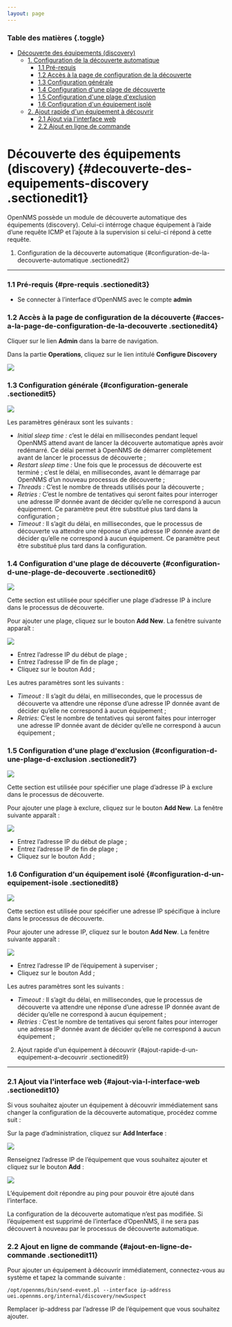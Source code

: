 ```yaml
---
layout: page
---
```


### Table des matières {.toggle}

-   [Découverte des équipements
    (discovery)](discovery.html#decouverte-des-equipements-discovery)
    -   [1. Configuration de la découverte
        automatique](discovery.html#configuration-de-la-decouverte-automatique)
        -   [1.1 Pré-requis](discovery.html#pre-requis)
        -   [1.2 Accès à la page de configuration de la
            découverte](discovery.html#acces-a-la-page-de-configuration-de-la-decouverte)
        -   [1.3 Configuration
            générale](discovery.html#configuration-generale)
        -   [1.4 Configuration d'une plage de
            découverte](discovery.html#configuration-d-une-plage-de-decouverte)
        -   [1.5 Configuration d'une plage
            d'exclusion](discovery.html#configuration-d-une-plage-d-exclusion)
        -   [1.6 Configuration d'un équipement
            isolé](discovery.html#configuration-d-un-equipement-isole)
    -   [2. Ajout rapide d'un équipement à
        découvrir](discovery.html#ajout-rapide-d-un-equipement-a-decouvrir)
        -   [2.1 Ajout via l'interface
            web](discovery.html#ajout-via-l-interface-web)
        -   [2.2 Ajout en ligne de
            commande](discovery.html#ajout-en-ligne-de-commande)

Découverte des équipements (discovery) {#decouverte-des-equipements-discovery .sectionedit1}
======================================

OpenNMS possède un module de découverte automatique des équipements
(discovery). Celui-ci intérroge chaque équipement à l’aide d’une requête
ICMP et l’ajoute à la supervision si celui-ci répond à cette requête.

1. Configuration de la découverte automatique {#configuration-de-la-decouverte-automatique .sectionedit2}
---------------------------------------------

### 1.1 Pré-requis {#pre-requis .sectionedit3}

-   Se connecter à l’interface d’OpenNMS avec le compte **admin**

### 1.2 Accès à la page de configuration de la découverte {#acces-a-la-page-de-configuration-de-la-decouverte .sectionedit4}

Cliquer sur le lien **Admin** dans la barre de navigation.

Dans la partie **Operations**, cliquez sur le lien intitulé **Configure
Discovery**

[![](../../../assets/media/supervision/opennms/discovery-01.png)](../../../_detail/supervision/opennms/discovery-01.png@id=opennms%253Adiscovery.html "supervision:opennms:discovery-01.png")

### 1.3 Configuration générale {#configuration-generale .sectionedit5}

[![](../../../assets/media/supervision/opennms/discovery-02.png@w=700)](../../../_detail/supervision/opennms/discovery-02.png@id=opennms%253Adiscovery.html "supervision:opennms:discovery-02.png")

Les paramètres généraux sont les suivants :

-   *Initial sleep time :* c’est le délai en millisecondes pendant
    lequel OpenNMS attend avant de lancer la découverte automatique
    après avoir redémarré. Ce délai permet à OpenNMS de démarrer
    complètement avant de lancer le processus de découverte ;
-   *Restart sleep time :* Une fois que le processus de découverte est
    terminé ; c’est le délai, en millisecondes, avant le démarrage par
    OpenNMS d’un nouveau processus de découverte ;
-   *Threads :* C’est le nombre de threads utilisés pour la découverte ;
-   *Retries :* C’est le nombre de tentatives qui seront faites pour
    interroger une adresse IP donnée avant de décider qu’elle ne
    correspond à aucun équipement. Ce paramètre peut être substitué plus
    tard dans la configuration ;
-   *Timeout :* Il s’agit du délai, en millisecondes, que le processus
    de découverte va attendre une réponse d’une adresse IP donnée avant
    de décider qu’elle ne correspond à aucun équipement. Ce paramètre
    peut être substitué plus tard dans la configuration.

### 1.4 Configuration d'une plage de découverte {#configuration-d-une-plage-de-decouverte .sectionedit6}

[![](../../../assets/media/supervision/opennms/discovery-03.png@w=700)](../../../_detail/supervision/opennms/discovery-03.png@id=opennms%253Adiscovery.html "supervision:opennms:discovery-03.png")

Cette section est utilisée pour spécifier une plage d’adresse IP à
inclure dans le processus de découverte.

Pour ajouter une plage, cliquez sur le bouton **Add New**. La fenêtre
suivante apparaît :

[![](../../../assets/media/supervision/opennms/discovery-04.png)](../../../_detail/supervision/opennms/discovery-04.png@id=opennms%253Adiscovery.html "supervision:opennms:discovery-04.png")

-   Entrez l’adresse IP du début de plage ;
-   Entrez l’adresse IP de fin de plage ;
-   Cliquez sur le bouton Add ;

Les autres paramètres sont les suivants :

-   *Timeout :* Il s’agit du délai, en millisecondes, que le processus
    de découverte va attendre une réponse d’une adresse IP donnée avant
    de décider qu’elle ne correspond à aucun équipement ;
-   *Retries:* C’est le nombre de tentatives qui seront faites pour
    interroger une adresse IP donnée avant de décider qu’elle ne
    correspond à aucun équipement ;

### 1.5 Configuration d'une plage d'exclusion {#configuration-d-une-plage-d-exclusion .sectionedit7}

[![](../../../assets/media/supervision/opennms/discovery-05.png@w=700)](../../../_detail/supervision/opennms/discovery-05.png@id=opennms%253Adiscovery.html "supervision:opennms:discovery-05.png")

Cette section est utilisée pour spécifier une plage d’adresse IP à
exclure dans le processus de découverte.

Pour ajouter une plage à exclure, cliquez sur le bouton **Add New**. La
fenêtre suivante apparaît :

[![](../../../assets/media/supervision/opennms/discovery-06.png)](../../../_detail/supervision/opennms/discovery-06.png@id=opennms%253Adiscovery.html "supervision:opennms:discovery-06.png")

-   Entrez l’adresse IP du début de plage ;
-   Entrez l’adresse IP de fin de plage ;
-   Cliquez sur le bouton Add ;

### 1.6 Configuration d'un équipement isolé {#configuration-d-un-equipement-isole .sectionedit8}

[![](../../../assets/media/supervision/opennms/discovery-07.png@w=700)](../../../_detail/supervision/opennms/discovery-07.png@id=opennms%253Adiscovery.html "supervision:opennms:discovery-07.png")

Cette section est utilisée pour spécifier une adresse IP spécifique à
inclure dans le processus de découverte.

Pour ajouter une adresse IP, cliquez sur le bouton **Add New**. La
fenêtre suivante apparaît :

[![](../../../assets/media/supervision/opennms/discovery-08.png)](../../../_detail/supervision/opennms/discovery-08.png@id=opennms%253Adiscovery.html "supervision:opennms:discovery-08.png")

-   Entrez l’adresse IP de l’équipement à superviser ;
-   Cliquez sur le bouton Add ;

Les autres paramètres sont les suivants :

-   *Timeout :* Il s’agit du délai, en millisecondes, que le processus
    de découverte va attendre une réponse d’une adresse IP donnée avant
    de décider qu’elle ne correspond à aucun équipement ;
-   *Retries :* C’est le nombre de tentatives qui seront faites pour
    interroger une adresse IP donnée avant de décider qu’elle ne
    correspond à aucun équipement ;

2. Ajout rapide d'un équipement à découvrir {#ajout-rapide-d-un-equipement-a-decouvrir .sectionedit9}
-------------------------------------------

### 2.1 Ajout via l'interface web {#ajout-via-l-interface-web .sectionedit10}

Si vous souhaitez ajouter un équipement à découvrir immédiatement sans
changer la configuration de la découverte automatique, procédez comme
suit :

Sur la page d’administration, cliquez sur **Add Interface** :

[![](../../../assets/media/supervision/opennms/discovery-09.png)](../../../_detail/supervision/opennms/discovery-09.png@id=opennms%253Adiscovery.html "supervision:opennms:discovery-09.png")

Renseignez l’adresse IP de l’équipement que vous souhaitez ajouter et
cliquez sur le bouton **Add** :

[![](../../../assets/media/supervision/opennms/discovery-10.png)](../../../_detail/supervision/opennms/discovery-10.png@id=opennms%253Adiscovery.html "supervision:opennms:discovery-10.png")

L’équipement doit répondre au ping pour pouvoir être ajouté dans
l’interface.

La configuration de la découverte automatique n’est pas modifiée. Si
l’équipement est supprimé de l’interface d’OpenNMS, il ne sera pas
découvert à nouveau par le processus de découverte automatique.

### 2.2 Ajout en ligne de commande {#ajout-en-ligne-de-commande .sectionedit11}

Pour ajouter un équipement à découvrir immédiatement, connectez-vous au
système et tapez la commande suivante :

~~~
/opt/opennms/bin/send-event.pl --interface ip-address uei.opennms.org/internal/discovery/newSuspect
~~~

Remplacer ip-address par l’adresse IP de l’équipement que vous souhaitez
ajouter.

